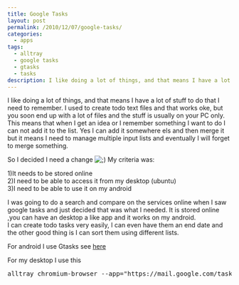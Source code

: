```yaml
---
title: Google Tasks
layout: post
permalink: /2010/12/07/google-tasks/
categories:
  - apps
tags:
  - alltray
  - google tasks
  - gtasks
  - tasks
description: I like doing a lot of things, and that means I have a lot of stuff to do that I need to remember. I used to create todo text files and that works oke, but you soon end up with a lot of files and the stuff is usually on your PC only. This means that when I get an idea or I remember something I want to do I can not add it to the list. Yes I can add it somewhere els and then merge it but it means I need to manage multiple input lists and eventually I will forget to merge something.
---
```

I like doing a lot of things, and that means I have a lot of stuff to do that I need to remember. I used to create todo text files and that works oke, but you soon end up with a lot of files and the stuff is usually on your PC only. This means that when I get an idea or I remember something I want to do I can not add it to the list. Yes I can add it somewhere els and then merge it but it means I need to manage multiple input lists and eventually I will forget to merge something.

So I decided I need a change <img src='http://blog.coralic.nl/wp-includes/images/smilies/icon_wink.gif' alt=';)' class='wp-smiley' /> My criteria was:

1)It needs to be stored online  
2)I need to be able to access it from my desktop (ubuntu)  
3)I need to be able to use it on my android

I was going to do a search and compare on the services online when I saw google tasks and just decided that was what I needed. It is stored online ,you can have an desktop a like app and it works on my android.  
I can create todo tasks very easily, I can even have them an end date and the other good thing is I can sort them using different lists.

For android I use Gtasks see [here][1]

For my desktop I use this 

<pre class="brush: plain; title: ; notranslate" title="">alltray chromium-browser --app="https://mail.google.com/tasks/a/coralic.nl/ig"</pre>

 [1]: http://www.appbrain.com/app/gtasks/org.dayup.gtask